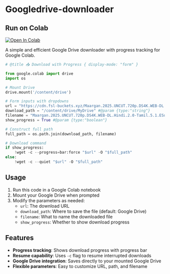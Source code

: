 # Googledrive-downloader

## Run on Colab

[![Open In Colab](https://colab.research.google.com/assets/colab-badge.svg)](https://colab.research.google.com/drive/1AItPbluMIWygsMoahZnXwuIiNkao55KB#scrollTo=aoXU2vhBShBc&line=1&uniqifier=1)

A simple and efficient Google Drive downloader with progress tracking for Google Colab.

```python
# @title 📥 Download with Progress { display-mode: "form" }

from google.colab import drive
import os

# Mount Drive
drive.mount('/content/drive')

# Form inputs with dropdowns
url = "https://cdn.fsl-buckets.xyz/Maargan.2025.UNCUT.720p.DS4K.WEB-DL.Hindi.2.0-Tamil.5.1.ESub.x264-HDHub4u.Ms.mkv?token=f8ec562e5e29742dd2c34b70823743a5_1757951522_12" #@param {type:"string"}
download_path = "/content/drive/MyDrive" #@param {type:"string"}
filename = "Maargan.2025.UNCUT.720p.DS4K.WEB-DL.Hindi.2.0-Tamil.5.1.ESub.x264.mkv" #@param {type:"string"}
show_progress = True #@param {type:"boolean"}

# Construct full path
full_path = os.path.join(download_path, filename)

# Download command
if show_progress:
    !wget -c --progress=bar:force "$url" -O "$full_path"
else:
    !wget -c --quiet "$url" -O "$full_path"
```

## Usage

1. Run this code in a Google Colab notebook
2. Mount your Google Drive when prompted
3. Modify the parameters as needed:
   - `url`: The download URL
   - `download_path`: Where to save the file (default: Google Drive)
   - `filename`: What to name the downloaded file
   - `show_progress`: Whether to show download progress

## Features

- **Progress tracking**: Shows download progress with progress bar
- **Resume capability**: Uses `-c` flag to resume interrupted downloads
- **Google Drive integration**: Saves directly to your mounted Google Drive
- **Flexible parameters**: Easy to customize URL, path, and filename

